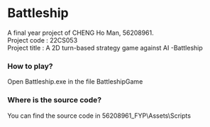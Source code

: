 # Battleship
A final year project of CHENG Ho Man, 56208961. <br>
Project code  : 22CS053 <br>
Project title : A 2D turn-based strategy game against AI -Battleship <br>

### How to play?
Open Battleship.exe in the file BattleshipGame

### Where is the source code?
You can find the source code in 56208961_FYP\Assets\Scripts
